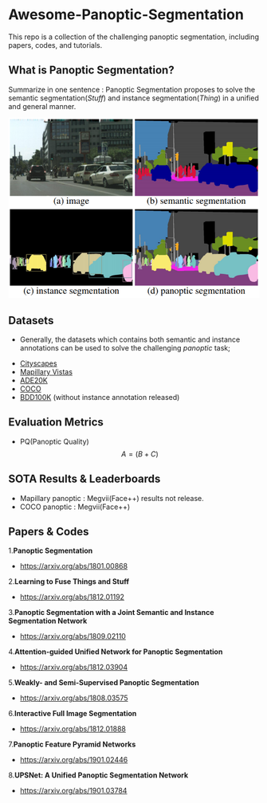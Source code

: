 # Awesome-Panoptic-Segmentation
This repo is a collection of the challenging panoptic segmentation, including papers, codes, and tutorials.

## What is Panoptic Segmentation?

Summarize in one sentence : Panoptic Segmentation proposes to solve the semantic segmentation(*Stuff*) and instance segmentation(*Thing*) in a unified and general manner.

<div align="center" width="200" height="100"><img src="Selection_066.png"></div>
 
## Datasets

- Generally, the datasets which contains both semantic and instance annotations can be used to solve the challenging *panoptic* task;  
* [Cityscapes](https://www.cityscapes-dataset.com/)
* [Mapillary Vistas](https://blog.mapillary.com/product/2017/05/03/mapillary-vistas-dataset.html)
* [ADE20K](http://groups.csail.mit.edu/vision/datasets/ADE20K/)
* [COCO](http://cocodataset.org/)
* [BDD100K](https://bair.berkeley.edu/blog/2018/05/30/bdd/) (without instance annotation released)

## Evaluation Metrics
* PQ(Panoptic Quality)
$$A = (B + C)$$

## SOTA Results & Leaderboards
* Mapillary panoptic : Megvii(Face++) results not release. 
* COCO panoptic : Megvii(Face++)

## Papers & Codes
1.**Panoptic Segmentation**
* https://arxiv.org/abs/1801.00868

2.**Learning to Fuse Things and Stuff**
* https://arxiv.org/abs/1812.01192

3.**Panoptic Segmentation with a Joint Semantic and Instance Segmentation Network**
* https://arxiv.org/abs/1809.02110

4.**Attention-guided Unified Network for Panoptic Segmentation**
* https://arxiv.org/abs/1812.03904

5.**Weakly- and Semi-Supervised Panoptic Segmentation**
* https://arxiv.org/abs/1808.03575

6.**Interactive Full Image Segmentation**
* https://arxiv.org/abs/1812.01888

7.**Panoptic Feature Pyramid Networks**
* https://arxiv.org/abs/1901.02446

8.**UPSNet: A Unified Panoptic Segmentation Network**
* https://arxiv.org/abs/1901.03784
